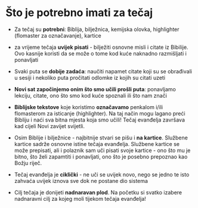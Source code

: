 # Što je potrebno imati za tečaj



-   Za tečaj su **potrebni**: Biblija, bilježnica, kemijska olovka, highlighter (flomaster za označavanje), kartice  
-   za vrijeme tečaja **uvijek pisati** - bilježiti osnovne misli i citate iz Bibilije. Ovo kasnije koristi da se može o tome kod kuće naknadno razmišljati i ponavljati  
-   Svaki puta se **dobije zadaća**: naučiti napamet citate koji su se obrađivali u sesiji i nekoliko puta pročitati odlomke iz kojih su citati uzeti  
-   **Novi sat započinjemo onim što smo učili prošli puta**: ponavljamo lekciju, citate, ono što smo kod kuće spoznali ili što nam znači
- **Biblijske tekstove** koje koristimo **označavamo** penkalom i/ili flomasterom za isticanje (highlighter). Na taj način mogu lagano preći Bibliju i naći sva bitna mjesta koja smo učili! Tečaj evanđelja završava kad cijeli Novi zavijet svijetli.  
    
-   Osim Biblije i bilježnice - najbitnije stvari se pišu i **na kartice**. Službene kartice sadrže osnovne istine tečaja evanđelja. Službene kartice se može prepisati, ali i polaznik sam uči pisati svoje kartice - ono što mu je bitno, što želi zapamtiti i ponavljati, ono što je posebno prepoznao kao Božju riječ.  
    
-   Tečaj evanđelja je **ciklički** - ne uči se uvijek novo, nego se jedno te isto zahvaća uvijek iznova sve dok ne postane dio sistema  
    
-   Cilj tečaja je donijeti **nadnaravan plod**. Na početku si svatko izabere nadnaravni cilj za kojeg moli tijekom tečaja evanđelja!
